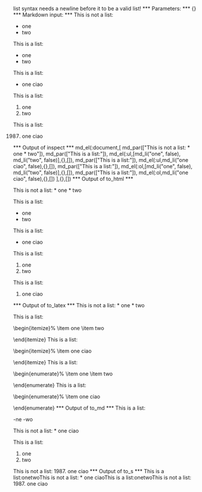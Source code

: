 list syntax needs a newline before it to be a valid list!
*** Parameters: ***
{}
*** Markdown input: ***
This is not a list:
* one
* two

This is a list:

* one
* two

This is a list:

* one
ciao

This is a list:

1. one
1. two

This is a list:

1987. one
ciao


*** Output of inspect ***
md_el(:document,[
	md_par(["This is not a list: * one * two"]),
	md_par(["This is a list:"]),
	md_el(:ul,[md_li("one", false), md_li("two", false)],{},[]),
	md_par(["This is a list:"]),
  md_el(:ul,md_li("one ciao", false),{},[]),
	md_par(["This is a list:"]),
	md_el(:ol,[md_li("one", false), md_li("two", false)],{},[]),
  md_par(["This is a list:"]),
	md_el(:ol,md_li("one ciao", false),{},[])
],{},[])
*** Output of to_html ***
<p>This is not a list: * one * two</p>

<p>This is a list:</p>

<ul>
<li>one</li>

<li>two</li>
</ul>

<p>This is a list:</p>

<ul>
<li>one ciao</li>
</ul>

<p>This is a list:</p>

<ol>
<li>one</li>

<li>two</li>
</ol>

<p>This is a list:</p>

<ol>
<li>one ciao</li>
</ol>
*** Output of to_latex ***
This is not a list: * one * two

This is a list:

\begin{itemize}%
\item one
\item two

\end{itemize}
This is a list:

\begin{itemize}%
\item one ciao

\end{itemize}
This is a list:

\begin{enumerate}%
\item one
\item two

\end{enumerate}
This is a list:

\begin{enumerate}%
\item one ciao

\end{enumerate}
*** Output of to_md ***
This is a list:

-ne
-wo

This is not a list: * one ciao

This is a list:

1.  one
2.  two

This is not a list: 1987. one ciao
*** Output of to_s ***
This is a list:onetwoThis is not a list: * one ciaoThis is a list:onetwoThis is not a list: 1987. one ciao
